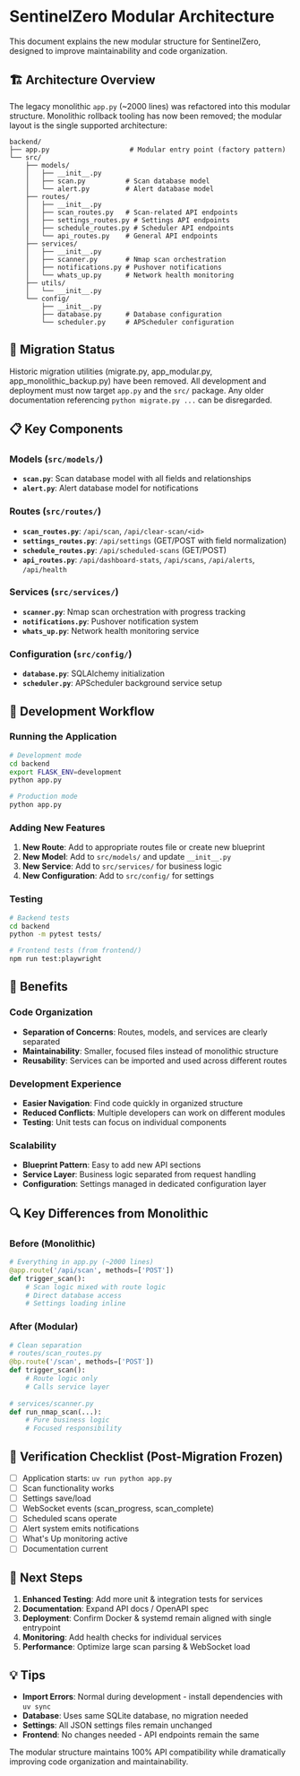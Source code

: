 # SentinelZero Modular Architecture

This document explains the new modular structure for SentinelZero, designed to improve maintainability and code organization.

## 🏗️ Architecture Overview

The legacy monolithic `app.py` (~2000 lines) was refactored into this modular structure. Monolithic rollback tooling has now been removed; the modular layout is the single supported architecture:

```
backend/
├── app.py                    # Modular entry point (factory pattern)
└── src/
    ├── models/
    │   ├── __init__.py
    │   ├── scan.py          # Scan database model
    │   └── alert.py         # Alert database model
    ├── routes/
    │   ├── __init__.py
    │   ├── scan_routes.py   # Scan-related API endpoints
    │   ├── settings_routes.py # Settings API endpoints
    │   ├── schedule_routes.py # Scheduler API endpoints
    │   └── api_routes.py    # General API endpoints
    ├── services/
    │   ├── __init__.py
    │   ├── scanner.py       # Nmap scan orchestration
    │   ├── notifications.py # Pushover notifications
    │   └── whats_up.py      # Network health monitoring
    ├── utils/
    │   └── __init__.py
    └── config/
        ├── __init__.py
        ├── database.py      # Database configuration
        └── scheduler.py     # APScheduler configuration
```

## 🔄 Migration Status

Historic migration utilities (migrate.py, app_modular.py, app_monolithic_backup.py) have been removed. All development and deployment must now target `app.py` and the `src/` package. Any older documentation referencing `python migrate.py ...` can be disregarded.

## 📋 Key Components

### Models (`src/models/`)
- **`scan.py`**: Scan database model with all fields and relationships
- **`alert.py`**: Alert database model for notifications

### Routes (`src/routes/`)
- **`scan_routes.py`**: `/api/scan`, `/api/clear-scan/<id>`
- **`settings_routes.py`**: `/api/settings` (GET/POST with field normalization)
- **`schedule_routes.py`**: `/api/scheduled-scans` (GET/POST)
- **`api_routes.py`**: `/api/dashboard-stats`, `/api/scans`, `/api/alerts`, `/api/health`

### Services (`src/services/`)
- **`scanner.py`**: Nmap scan orchestration with progress tracking
- **`notifications.py`**: Pushover notification system
- **`whats_up.py`**: Network health monitoring service

### Configuration (`src/config/`)
- **`database.py`**: SQLAlchemy initialization
- **`scheduler.py`**: APScheduler background service setup

## 🔧 Development Workflow

### Running the Application

```bash
# Development mode
cd backend
export FLASK_ENV=development
python app.py

# Production mode
python app.py
```

### Adding New Features

1. **New Route**: Add to appropriate routes file or create new blueprint
2. **New Model**: Add to `src/models/` and update `__init__.py`
3. **New Service**: Add to `src/services/` for business logic
4. **New Configuration**: Add to `src/config/` for settings

### Testing

```bash
# Backend tests
cd backend
python -m pytest tests/

# Frontend tests (from frontend/)
npm run test:playwright
```

## 🚀 Benefits

### Code Organization
- **Separation of Concerns**: Routes, models, and services are clearly separated
- **Maintainability**: Smaller, focused files instead of monolithic structure
- **Reusability**: Services can be imported and used across different routes

### Development Experience
- **Easier Navigation**: Find code quickly in organized structure
- **Reduced Conflicts**: Multiple developers can work on different modules
- **Testing**: Unit tests can focus on individual components

### Scalability
- **Blueprint Pattern**: Easy to add new API sections
- **Service Layer**: Business logic separated from request handling
- **Configuration**: Settings managed in dedicated configuration layer

## 🔍 Key Differences from Monolithic

### Before (Monolithic)
```python
# Everything in app.py (~2000 lines)
@app.route('/api/scan', methods=['POST'])
def trigger_scan():
    # Scan logic mixed with route logic
    # Direct database access
    # Settings loading inline
```

### After (Modular)
```python
# Clean separation
# routes/scan_routes.py
@bp.route('/scan', methods=['POST'])
def trigger_scan():
    # Route logic only
    # Calls service layer
    
# services/scanner.py
def run_nmap_scan(...):
    # Pure business logic
    # Focused responsibility
```

## 📝 Verification Checklist (Post-Migration Frozen)

- [ ] Application starts: `uv run python app.py`
- [ ] Scan functionality works
- [ ] Settings save/load
- [ ] WebSocket events (scan_progress, scan_complete)
- [ ] Scheduled scans operate
- [ ] Alert system emits notifications
- [ ] What's Up monitoring active
- [ ] Documentation current

## 🎯 Next Steps

1. **Enhanced Testing**: Add more unit & integration tests for services
2. **Documentation**: Expand API docs / OpenAPI spec
3. **Deployment**: Confirm Docker & systemd remain aligned with single entrypoint
4. **Monitoring**: Add health checks for individual services
5. **Performance**: Optimize large scan parsing & WebSocket load

## 💡 Tips

- **Import Errors**: Normal during development - install dependencies with `uv sync`
- **Database**: Uses same SQLite database, no migration needed
- **Settings**: All JSON settings files remain unchanged
- **Frontend**: No changes needed - API endpoints remain the same

The modular structure maintains 100% API compatibility while dramatically improving code organization and maintainability.
